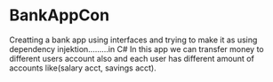 # BankAppCon
Creatting a bank app using interfaces and trying to make it as using dependency injektion.........in C#
In this app we can transfer money to different users account also and each user has different amount of accounts like(salary acct, savings acct).
